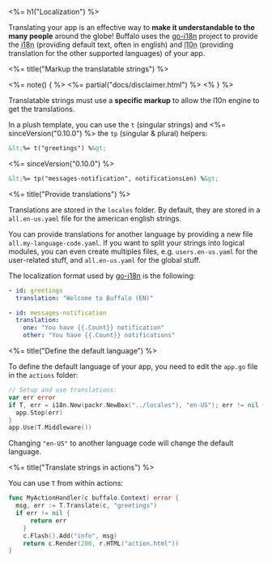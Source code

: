 <%= h1("Localization") %>

Translating your app is an effective way to **make it understandable to the many people** around the globe! Buffalo uses the [go-i18n](github.com/nicksnyder/go-i18n) project to provide the <abbr title="internationalization">i18n</abbr> (providing default text, often in english) and <abbr title="localization">l10n</abbr> (providing translation for the other supported languages) of your app.

<%= title("Markup the translatable strings") %>

<%= note() { %>
<%= partial("docs/disclaimer.html") %>
<% } %>

Translatable strings must use a **specific markup** to allow the l10n engine to get the translations.

In a plush template, you can use the `t` (singular strings) and <%= sinceVersion("0.10.0") %> the `tp` (singular & plural) helpers:

```html
&lt;%= t("greetings") %&gt;
```

<%= sinceVersion("0.10.0") %>

```html
&lt;%= tp("messages-notification", notificationsLen) %&gt;
```

<%= title("Provide translations") %>

Translations are stored in the `locales` folder. By default, they are stored in a `all.en-us.yaml` file for the american english strings.

You can provide translations for another language by providing a new file `all.my-language-code.yaml`. If you want to split your strings into logical modules, you can even create multiples files, e.g. `users.en-us.yaml` for the user-related stuff, and `all.en-us.yaml` for the global stuff.

The localization format used by [go-i18n](github.com/nicksnyder/go-i18n) is the following:

```yaml
- id: greetings
  translation: "Welcome to Buffalo (EN)"

- id: messages-notification
  translation:
    one: "You have {{.Count}} notification"
    other: "You have {{.Count}} notifications"
```

<%= title("Define the default language") %>

To define the default language of your app, you need to edit the `app.go` file in the `actions` folder:

```go
// Setup and use translations:
var err error
if T, err = i18n.New(packr.NewBox("../locales"), "en-US"); err != nil {
  app.Stop(err)
}
app.Use(T.Middleware())
```

Changing `"en-US"` to another language code will change the default language.


<%= title("Translate strings in actions") %>

You can use `T` from within actions:

```go
func MyActionHandler(c buffalo.Context) error {
  msg, err := T.Translate(c, "greetings")
  if err != nil {
	  return err
	}
	c.Flash().Add("info", msg)
	return c.Render(200, r.HTML("action.html"))
}
```
